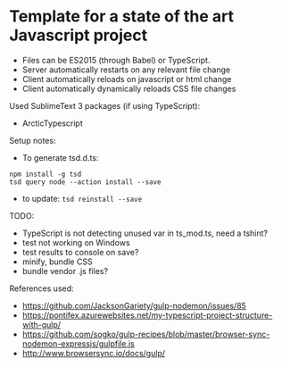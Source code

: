 Template for a state of the art Javascript project
==================================================

* Files can be ES2015 (through Babel) or TypeScript.
* Server automatically restarts on any relevant file change
* Client automatically reloads on javascript or html change
* Client automatically dynamically reloads CSS file changes

Used SublimeText 3 packages (if using TypeScript):
* ArcticTypescript

Setup notes:
* To generate tsd.d.ts:
```
npm install -g tsd
tsd query node --action install --save
```
* to update: `tsd reinstall --save`

TODO:
* TypeScript is not detecting unused var in ts_mod.ts, need a tshint?
* test not working on Windows
* test results to console on save?
* minify, bundle CSS
* bundle vendor .js files?

References used:
* https://github.com/JacksonGariety/gulp-nodemon/issues/85
* https://pontifex.azurewebsites.net/my-typescript-project-structure-with-gulp/
* https://github.com/sogko/gulp-recipes/blob/master/browser-sync-nodemon-expressjs/gulpfile.js
* http://www.browsersync.io/docs/gulp/
